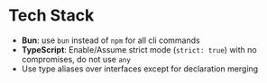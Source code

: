 # Tech Stack

- **Bun**: use `bun` instead of `npm` for all cli commands
- **TypeScript**: Enable/Assume strict mode (`strict: true`) with no compromises, do not use `any`
- Use type aliases over interfaces except for declaration merging
